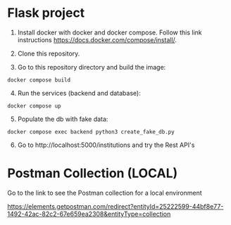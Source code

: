 # Flask project

1. Install docker with docker and docker compose. Follow this link instructions https://docs.docker.com/compose/install/.

2. Clone this repository.

3. Go to this repository directory and build the image:


```
docker compose build
```


4. Run the services (backend and database):


```
docker compose up
```

5. Populate the db with fake data:


```
docker compose exec backend python3 create_fake_db.py
```

6. Go to http://localhost:5000/institutions and try the Rest API's

# Postman Collection (LOCAL)

Go to the link to see the Postman collection for a local environment 

https://elements.getpostman.com/redirect?entityId=25222599-44bf8e77-1492-42ac-82c2-67e659ea2308&entityType=collection
